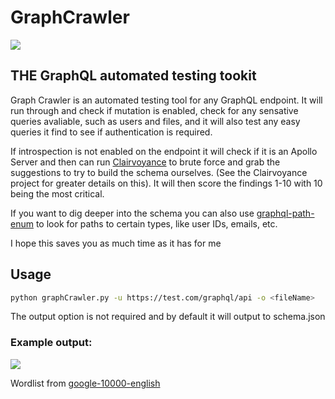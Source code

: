 # GraphCrawler

![](https://github.com/gsmith257-cyber/GraphCrawler/raw/main/GraphCrawler.PNG)

## THE GraphQL automated testing tookit

Graph Crawler is an automated testing tool for any GraphQL endpoint.
It will run through and check if mutation is enabled, check for any sensative queries avaliable, such as users and files, and it will also test any easy queries it find to see if authentication is required.

If introspection is not enabled on the endpoint it will check if it is an Apollo Server and then can run [Clairvoyance](https://github.com/nikitastupin/clairvoyance) to brute force and grab the suggestions to try to build the schema ourselves. (See the Clairvoyance project for greater details on this). 
It will then score the findings 1-10 with 10 being the most critical.

If you want to dig deeper into the schema you can also use [graphql-path-enum](https://gitlab.com/dee-see/graphql-path-enum/) to look for paths to certain types, like user IDs, emails, etc.

I hope this saves you as much time as it has for me

## Usage
```bash
python graphCrawler.py -u https://test.com/graphql/api -o <fileName>
```
The output option is not required and by default it will output to schema.json

### Example output:
<div></div>
<img src=https://github.com/gsmith257-cyber/GraphCrawler/blob/main/output.PNG />

<div></div>

Wordlist from [google-10000-english](https://github.com/first20hours/google-10000-english)